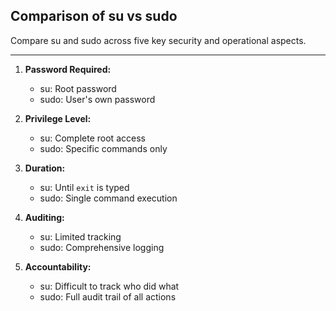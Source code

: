 ## Comparison of su vs sudo

Compare su and sudo across five key security and operational aspects.

---

1. **Password Required:**
   - su: Root password
   - sudo: User's own password

2. **Privilege Level:**
   - su: Complete root access
   - sudo: Specific commands only

3. **Duration:**
   - su: Until `exit` is typed
   - sudo: Single command execution

4. **Auditing:**
   - su: Limited tracking
   - sudo: Comprehensive logging

5. **Accountability:**
   - su: Difficult to track who did what
   - sudo: Full audit trail of all actions


